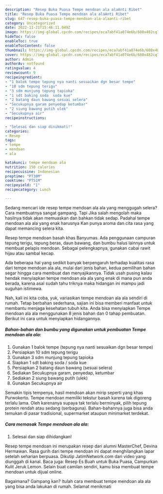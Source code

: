 ```yaml
---
description: "Resep Buka Puasa Tempe mendoan ala alaAnti Ribet"
title: "Resep Buka Puasa Tempe mendoan ala alaAnti Ribet"
slug: 647-resep-buka-puasa-tempe-mendoan-ala-alaanti-ribet
category: Uncategorized
date: 2022-11-21T15:46:11.049Z
image: https://img-global.cpcdn.com/recipes/eca7abf41a074e6b/680x482cq70/tempe-mendoan-ala-ala-foto-resep-utama.jpg
hideToc: false
enableToc: true
enableTocContent: false
thumbnail: https://img-global.cpcdn.com/recipes/eca7abf41a074e6b/680x482cq70/tempe-mendoan-ala-ala-foto-resep-utama.jpg
cover: https://img-global.cpcdn.com/recipes/eca7abf41a074e6b/680x482cq70/tempe-mendoan-ala-ala-foto-resep-utama.jpg
author: Admin
authorAv: notfound
ratingvalue: 4
reviewcount: 9
recipeingredient:
- "1 balok tempe tepung nya nanti sesuaikan dgn besar tempe"
- "10 sdm tepung terigu"
- "3 sdm munjung tepung tapioka"
- "1 sdt baking soda  soda kue"
- "2 batang daun bawang sesuai selera"
- "Secukupnya garam penyedap ketumbar"
- "2 siung bawang putih ulek"
- "Secukupnya air"
recipeinstructions:

- "Selesai dan siap dinikmati!"
categories:
- Resep
tags:
- tempe
- mendoan
- ala

katakunci: tempe mendoan ala 
nutrition: 150 calories
recipecuisine: Indonesian
preptime: "PT30M"
cooktime: "PT51M"
recipeyield: "1"
recipecategory: Lunch

---
```



Sedang mencari ide resep tempe mendoan ala ala yang menggugah selera? Cara membuatnya sangat gampang. Tapi Jika salah mengolah maka hasilnya tidak akan memuaskan dan bahkan tidak sedap. Padahal tempe mendoan ala ala yang enak harusnya Kan punya aroma dan cita rasa yang dapat memancing selera kita.


Resep tempe mendoan basah khas Banyumas. Ada penggunaan campuran tepung terigu, tepung beras, daun bawang, dan bumbu halus lainnya untuk membuat pelapis mendoan. Sebagai pelengkapnya, gunakan cabai rawit hijau atau sambal kecap.

Ada beberapa hal yang sedikit banyak berpengaruh terhadap kualitas rasa dari tempe mendoan ala ala, mulai dari jenis bahan, kedua pemilihan bahan segar hingga cara membuat dan menyajikannya. Tidak usah pusing kalau hendak menyiapkan tempe mendoan ala ala yang enak di mana pun anda berada, karena asal sudah tahu triknya maka hidangan ini mampu jadi suguhan istimewa.


Nah, kali ini kita coba, yuk, variasikan tempe mendoan ala ala sendiri di rumah. Tetap berbahan sederhana, sajian ini bisa memberi manfaat untuk membantu menjaga kesehatan tubuh kita. Anda bisa menyiapkan Tempe mendoan ala ala menggunakan 8 jenis bahan dan 0 tahap pembuatan. Berikut ini cara untuk menyiapkan hidangannya.

<!--inarticleads1-->

##### Bahan-bahan dan bumbu yang digunakan untuk pembuatan Tempe mendoan ala ala:

1. Gunakan 1 balok tempe (tepung nya nanti sesuaikan dgn besar tempe)
1. Persiapkan 10 sdm tepung terigu
1. Gunakan 3 sdm munjung tepung tapioka
1. Siapkan 1 sdt baking soda / soda kue
1. Persiapkan 2 batang daun bawang (sesuai selera)
1. Sediakan Secukupnya garam, penyedap, ketumbar
1. Sediakan 2 siung bawang putih (ulek)
1. Gunakan Secukupnya air


Semakin tipis tempenya, hasil mendoan akan mirip seperti yang khas Purwokerto. Tempe mendoan memiliki tekstur basah karena tak digoreng terlalu lama. Oleh karenanya supaya tak terlalu berminyak, pilih tepung protein rendah atau sedang (serbaguna). Bahan-bahannya juga bisa anda temukan di pasar tradisional, supermarket ataupun minimarket terdekat. 

<!--inarticleads2-->

##### Cara memasak Tempe mendoan ala ala:


1. Selesai dan siap dihidangkan!

Resep tempe mendoan ini merupakan resep dari alumni MasterChef, Devina Hermawan. Rasa gurih dari tempe mendoan ini dapat menghilangkan lapar setelah seharian berpuasa. Dikutip JatimNetwork.com dari video yang diunggah di kanal. Baca juga: Resep Es Buah untuk Buka Puasa, Campurkan Kulit Jeruk Lemon. Selain buat camilan sendiri, kamu bisa membuat tempe mendoan untuk dijual online. 

Bagaimana? Gampang kan? Itulah cara membuat tempe mendoan ala ala yang bisa anda lakukan di rumah. Selamat menikmati
